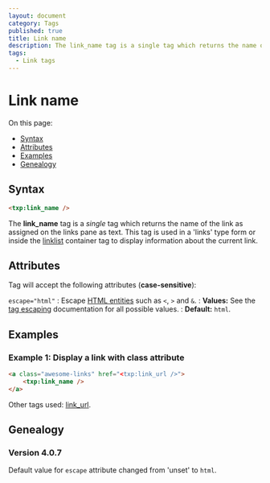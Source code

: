 ```yaml
---
layout: document
category: Tags
published: true
title: Link name
description: The link_name tag is a single tag which returns the name of the link as assigned on the links pane as text.
tags:
  - Link tags
---
```


# Link name

On this page:

* [Syntax](#syntax)
* [Attributes](#attributes)
* [Examples](#examples)
* [Genealogy](#genealogy)

## Syntax

~~~ html
<txp:link_name />
~~~

The **link_name** tag is a *single* tag which returns the name of the link as assigned on the links pane as text. This tag is used in a 'links' type form or inside the [linklist](linklist) container tag to display information about the current link.

## Attributes

Tag will accept the following attributes (**case-sensitive**):

`escape="html"`
: Escape [HTML entities](https://developer.mozilla.org/en-US/docs/Glossary/Entity) such as `<`, `>` and `&`.
: **Values:** See the [tag escaping](https://docs.textpattern.com/tags/tag-basics/tag-escaping) documentation for all possible values.
: **Default:** `html`.

## Examples

### Example 1: Display a link with class attribute

~~~ html
<a class="awesome-links" href="<txp:link_url />">
    <txp:link_name />
</a>
~~~

Other tags used: [link_url](link_url).

## Genealogy

### Version 4.0.7

Default value for `escape` attribute changed from 'unset' to `html`.
